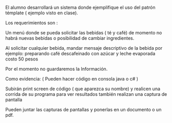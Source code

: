 El alumno desarrollará un sistema donde ejemplifique el uso del patrón témplate ( ejemplo visto en clase).

Los requerimientos son :

Un menú donde se pueda solicitar las bebidas ( té y café) de momento no habrá nuevas bebidas o posibilidad de cambiar ingredientes.

Al solicitar cualquier bebida, mandar mensaje descriptivo de la bebida por ejemplo: preparando café descafeinado con azúcar y leche evaporada costo 50 pesos

Por el momento no guardaremos la
Información.

Como evidencia: ( Pueden hacer código en consola java o c# )

Subirán print screen de código ( que aparezca su nombre) y realicen una corrida de su programa para ver resultados también realizan una captura de pantalla

Pueden juntar las capturas de pantallas y ponerlas en un documento o un pdf.
